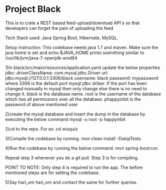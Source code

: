 # Project Black
This is to crate a REST based feed upload/download API's so that developers can forget the pain of uploading the feed

Tech Stack used: Java Spring Boot, Hibernate, MySQL.


Setup instruction:
This codebase needs java 1.7 and maven. Make sure the java home is set and echo $JAVA_HOME prints soemthing similar to /usr/lib/jvm/java-7-openjdk-amd64


1)In black/src/main/resources/application.yaml update the below properties
    jdbc:
        driverClassName: com.mysql.jdbc.Driver
        url: jdbc:mysql://127.0.0.1:3306/black
        username: black
        password: mypassword
    where
        3306  is the default port mysql jdbc driber. If the port has been changed manually in mysql then only change else there is no need to change it.
        black is the database name.
        root is the username of the database which has all permissions over all the database.
        phappyinbit is the password of above mentioned user


2)create the mysql database and insert the dump in the database by executing the below command
    mysql -u root -p happyinbit


2)cd to the repo. For ex: cd wizquiz


3)Compile the codebase by running.
    mvn clean install -DskipTests


4)Run the codebase by running the below command.
    mvn spring-boot:run


Repeat step 3 whenever you do a git pull. Step 3 is for compiling.

POINT TO NOTE: Only step 4 is required to run the app. The before mentioned steps are for setting the codebase.


5)Say hari_om hari_om and contact the same for further queries.




